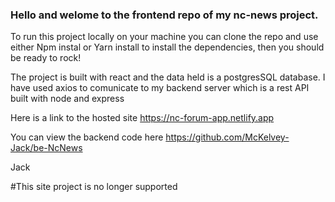 ### Hello and welome to the frontend repo of my nc-news project.

To run this project locally on your machine you can clone the repo and use either Npm instal or Yarn install to install the dependencies, then you should be ready to rock!

The project is built with react and the data held is a postgresSQL database. I have used axios to comunicate to my backend server which is a rest API built with node and express

Here is a link to the hosted site https://nc-forum-app.netlify.app

You can view the backend code here https://github.com/McKelvey-Jack/be-NcNews

Jack

#This site project is no longer supported
